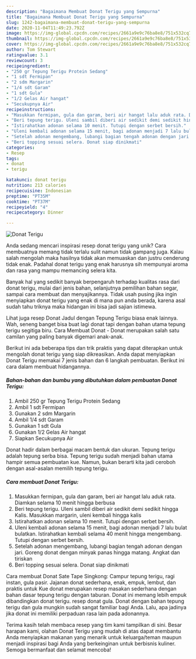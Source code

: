```yaml
---
description: "Bagaimana Membuat Donat Terigu yang Sempurna"
title: "Bagaimana Membuat Donat Terigu yang Sempurna"
slug: 1242-bagaimana-membuat-donat-terigu-yang-sempurna
date: 2020-11-04T11:49:23.792Z
image: https://img-global.cpcdn.com/recipes/2661a9e9c76ba8e8/751x532cq70/donat-terigu-foto-resep-utama.jpg
thumbnail: https://img-global.cpcdn.com/recipes/2661a9e9c76ba8e8/751x532cq70/donat-terigu-foto-resep-utama.jpg
cover: https://img-global.cpcdn.com/recipes/2661a9e9c76ba8e8/751x532cq70/donat-terigu-foto-resep-utama.jpg
author: Tom Stewart
ratingvalue: 3.1
reviewcount: 3
recipeingredient:
- "250 gr Tepung Terigu Protein Sedang"
- "1 sdt Fermipan"
- "2 sdm Margarin"
- "1/4 sdt Garam"
- "1 sdt Gula"
- "1/2 Gelas Air hangat"
- "Secukupnya Air"
recipeinstructions:
- "Masukkan fermipan, gula dan garam, beri air hangat lalu aduk rata. Diamkan selama 10 menit hingga berbusa"
- "Beri tepung terigu. Uleni sambil diberi air sedikit demi sedikit hingga Kalis. Masukkan margarin, uleni kembali hingga kalis"
- "Istirahatkan adonan selama 10 menit. Tutupi dengan serbet bersih."
- "Uleni kembali adonan selama 15 menit, bagi adonan menjadi 7 lalu bulat bulatkan. Istirahatkan kembali selama 40 menit hingga mengembang. Tutupi dengan serbet bersih."
- "Setelah adonan mengembang, lubangi bagian tengah adonan dengan jari. Goreng donat dengan minyak panas hingga matang. Angkat dan tiriskan"
- "Beri topping sesuai selera. Donat siap dinikmati"
categories:
- Resep
tags:
- donat
- terigu

katakunci: donat terigu 
nutrition: 213 calories
recipecuisine: Indonesian
preptime: "PT35M"
cooktime: "PT37M"
recipeyield: "4"
recipecategory: Dinner

---
```



![Donat Terigu](https://img-global.cpcdn.com/recipes/2661a9e9c76ba8e8/751x532cq70/donat-terigu-foto-resep-utama.jpg)

Anda sedang mencari inspirasi resep donat terigu yang unik? Cara membuatnya memang tidak terlalu sulit namun tidak gampang juga. Kalau salah mengolah maka hasilnya tidak akan memuaskan dan justru cenderung tidak enak. Padahal donat terigu yang enak harusnya sih mempunyai aroma dan rasa yang mampu memancing selera kita.

Banyak hal yang sedikit banyak berpengaruh terhadap kualitas rasa dari donat terigu, mulai dari jenis bahan, selanjutnya pemilihan bahan segar, sampai cara membuat dan menyajikannya. Tidak usah pusing jika ingin menyiapkan donat terigu yang enak di mana pun anda berada, karena asal sudah tahu triknya maka hidangan ini bisa jadi sajian istimewa.

Lihat juga resep Donat Jadul dengan Tepung Terigu biasa enak lainnya. Wah, seneng banget bisa buat lagi donat tapi dengan bahan utama tepung terigu segitiga biru. Cara Membuat Donat - Donat merupakan salah satu camilan yang paling banyak digemari anak-anak.


Berikut ini ada beberapa tips dan trik praktis yang dapat diterapkan untuk mengolah donat terigu yang siap dikreasikan. Anda dapat menyiapkan Donat Terigu memakai 7 jenis bahan dan 6 langkah pembuatan. Berikut ini cara dalam membuat hidangannya.

<!--inarticleads1-->

##### Bahan-bahan dan bumbu yang dibutuhkan dalam pembuatan Donat Terigu:

1. Ambil 250 gr Tepung Terigu Protein Sedang
1. Ambil 1 sdt Fermipan
1. Gunakan 2 sdm Margarin
1. Ambil 1/4 sdt Garam
1. Gunakan 1 sdt Gula
1. Gunakan 1/2 Gelas Air hangat
1. Siapkan Secukupnya Air


Donat hadir dalam berbagai macam bentuk dan ukuran. Tepung terigu adalah tepung serba bisa. Tepung terigu sudah menjadi bahan utama hampir semua pembuatan kue. Namun, bukan berarti kita jadi ceroboh dengan asal-asalan memilih tepung terigu. 

<!--inarticleads2-->

##### Cara membuat Donat Terigu:

1. Masukkan fermipan, gula dan garam, beri air hangat lalu aduk rata. Diamkan selama 10 menit hingga berbusa
1. Beri tepung terigu. Uleni sambil diberi air sedikit demi sedikit hingga Kalis. Masukkan margarin, uleni kembali hingga kalis
1. Istirahatkan adonan selama 10 menit. Tutupi dengan serbet bersih.
1. Uleni kembali adonan selama 15 menit, bagi adonan menjadi 7 lalu bulat bulatkan. Istirahatkan kembali selama 40 menit hingga mengembang. Tutupi dengan serbet bersih.
1. Setelah adonan mengembang, lubangi bagian tengah adonan dengan jari. Goreng donat dengan minyak panas hingga matang. Angkat dan tiriskan
1. Beri topping sesuai selera. Donat siap dinikmati


Cara membuat Donat Sate Tape Singkong: Campur tepung terigu, ragi instan, gula pasir. Jajanan donat sederhana, enak, empuk, lembut, dan praktis untuk Kue donat merupakan resep masakan sederhana dengan bahan dasar tepung terigu dengan taburan. Donat ini memang lebih empuk dibandingkan donat terigu. resep donat gula. Donat dengan bahan tepung terigu dan gula mungkin sudah sangat familiar bagi Anda. Lalu, apa jadinya jika donat ini memiliki perpaduan rasa lain pada adonannya. 

Terima kasih telah membaca resep yang tim kami tampilkan di sini. Besar harapan kami, olahan Donat Terigu yang mudah di atas dapat membantu Anda menyiapkan makanan yang menarik untuk keluarga/teman maupun menjadi inspirasi bagi Anda yang berkeinginan untuk berbisnis kuliner. Semoga bermanfaat dan selamat mencoba!
